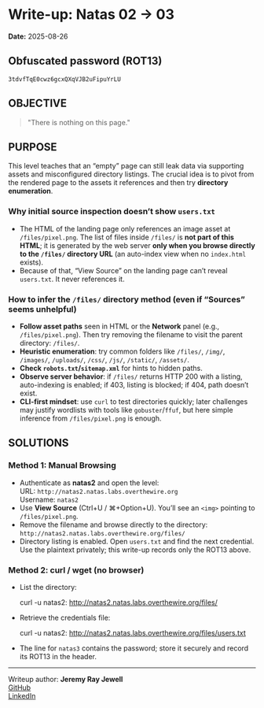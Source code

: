 # Write-up: Natas 02 → 03  
**Date:** 2025-08-26   

## Obfuscated password (ROT13)

`3tdvfTqE0cwz6gcxQXqVJB2uFipuYrLU`

## OBJECTIVE

> "There is nothing on this page."

## PURPOSE ##

This level teaches that an “empty” page can still leak data via supporting assets and misconfigured directory listings. The crucial idea is to pivot from the rendered page to the assets it references and then try **directory enumeration**.

### Why initial source inspection doesn’t show `users.txt`
- The HTML of the landing page only references an image asset at `/files/pixel.png`. The list of files inside `/files/` is **not part of this HTML**; it is generated by the web server **only when you browse directly to the `/files/` directory URL** (an auto-index view when no `index.html` exists).  
- Because of that, “View Source” on the landing page can’t reveal `users.txt`. It never references it.

### How to infer the `/files/` directory method (even if “Sources” seems unhelpful)
- **Follow asset paths** seen in HTML or the **Network** panel (e.g., `/files/pixel.png`). Then try removing the filename to visit the parent directory: `/files/`.  
- **Heuristic enumeration**: try common folders like `/files/`, `/img/`, `/images/`, `/uploads/`, `/css/`, `/js/`, `/static/`, `/assets/`.  
- **Check `robots.txt`/`sitemap.xml`** for hints to hidden paths.  
- **Observe server behavior**: if `/files/` returns HTTP 200 with a listing, auto-indexing is enabled; if 403, listing is blocked; if 404, path doesn’t exist.  
- **CLI-first mindset**: use `curl` to test directories quickly; later challenges may justify wordlists with tools like `gobuster`/`ffuf`, but here simple inference from `/files/pixel.png` is enough.

## SOLUTIONS ##

### Method 1: Manual Browsing
- Authenticate as **natas2** and open the level:  
  URL: `http://natas2.natas.labs.overthewire.org`  
  Username: `natas2`
- Use **View Source** (Ctrl+U / ⌘+Option+U). You’ll see an `<img>` pointing to `/files/pixel.png`.
- Remove the filename and browse directly to the directory:  
  `http://natas2.natas.labs.overthewire.org/files/`
- Directory listing is enabled. Open `users.txt` and find the next credential. Use the plaintext privately; this write-up records only the ROT13 above.

### Method 2: curl / wget (no browser)
- List the directory:
    
    curl -u natas2:<password-for-natas2> http://natas2.natas.labs.overthewire.org/files/
- Retrieve the credentials file:
    
    curl -u natas2:<password-for-natas2> http://natas2.natas.labs.overthewire.org/files/users.txt
- The line for `natas3` contains the password; store it securely and record its ROT13 in the header.

___

Writeup author: **Jeremy Ray Jewell**  
[GitHub](https://github.com/jeremyrayjewell)  
[LinkedIn](https://www.linkedin.com/in/jeremyrayjewell)
